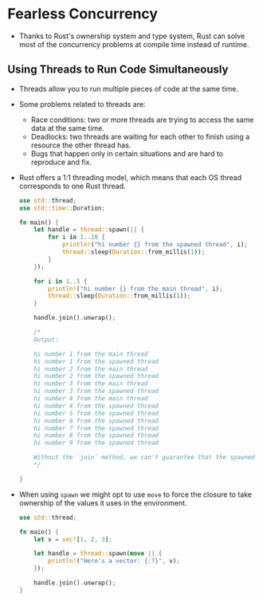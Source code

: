 # Fearless Concurrency

- Thanks to Rust's ownership system and type system, Rust can solve most of the concurrency problems at compile time instead of runtime.

## Using Threads to Run Code Simultaneously

- Threads allow you to run multiple pieces of code at the same time.
- Some problems related to threads are:
  - Race conditions: two or more threads are trying to access the same data at the same time.
  - Deadlocks: two threads are waiting for each other to finish using a resource the other thread has.
  - Bugs that happen only in certain situations and are hard to reproduce and fix.
- Rust offers a 1:1 threading model, which means that each OS thread corresponds to one Rust thread.

  ```rust
  use std::thread;
  use std::time::Duration;

  fn main() {
      let handle = thread::spawn(|| {
          for i in 1..10 {
              println!("hi number {} from the spawned thread", i);
              thread::sleep(Duration::from_millis(1));
          }
      });

      for i in 1..5 {
          println!("hi number {} from the main thread", i);
          thread::sleep(Duration::from_millis(1));
      }

      handle.join().unwrap();

      /*
      Output:

      hi number 1 from the main thread
      hi number 1 from the spawned thread
      hi number 2 from the main thread
      hi number 2 from the spawned thread
      hi number 3 from the main thread
      hi number 3 from the spawned thread
      hi number 4 from the main thread
      hi number 4 from the spawned thread
      hi number 5 from the spawned thread
      hi number 6 from the spawned thread
      hi number 7 from the spawned thread
      hi number 8 from the spawned thread
      hi number 9 from the spawned thread

      Without the `join` method, we can't guarantee that the spawned thread will finish before the main thread or even finish at all.
      */

  }
  ```

- When using `spawn` we might opt to use `move` to force the closure to take ownership of the values it uses in the environment.

  ```rust
  use std::thread;

  fn main() {
      let v = vec![1, 2, 3];

      let handle = thread::spawn(move || {
          println!("Here's a vector: {:?}", v);
      });

      handle.join().unwrap();
  }
  ```
